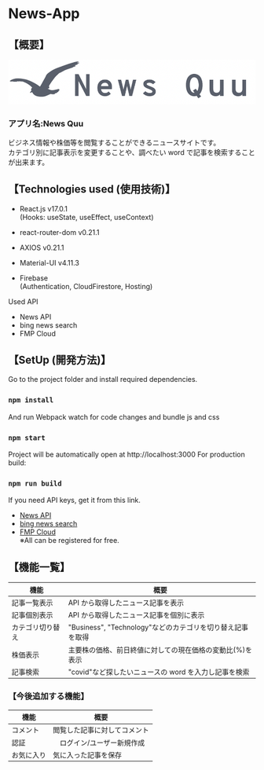 # News-App

## 【概要】

![Alt text](src/assets/logo-news.png)

### アプリ名:News Quu

ビジネス情報や株価等を閲覧することができるニュースサイトです。\
 カテゴリ別に記事表示を変更することや、調べたい word で記事を検索することが出来ます。

## 【Technologies used (使用技術)】

- React.js v17.0.1\
   (Hooks: useState, useEffect, useContext)
- react-router-dom v0.21.1
- AXIOS v0.21.1
- Material-UI v4.11.3

- Firebase\
  (Authentication, CloudFirestore, Hosting)

Used API

- News API
- bing news search
- FMP Cloud

## 【SetUp (開発方法)】

Go to the project folder and install required dependencies.

### `npm install`

And run Webpack watch for code changes and bundle js and css

### `npm start`

Project will be automatically open at http://localhost:3000
For production build:

### `npm run build`

If you need API keys, get it from this link.

- [News API](https://newsapi.org/)
- [bing news search](https://api.rakuten.net/microsoft-azure-org-microsoft-cognitive-services/api/bing-news-search1/details)
- [FMP Cloud](https://fmpcloud.io/)\
  ※All can be registered for free.

## 【機能一覧】

| 機能             | 概要                                                       |
| ---------------- | ---------------------------------------------------------- |
| 記事一覧表示     | API から取得したニュース記事を表示                         |
| 記事個別表示     | API から取得したニュース記事を個別に表示                   |
| カテゴリ切り替え | "Business", "Technology"などのカテゴリを切り替え記事を取得 |
| 株価表示         | 主要株の価格、前日終値に対しての現在価格の変動比(%)を表示  |
| 記事検索         | "covid"など探したいニュースの word を入力し記事を検索      |

### 【今後追加する機能】

| 機能       | 概要                         |
| ---------- | ---------------------------- |
| コメント   | 閲覧した記事に対してコメント |
| 認証       | 　ログイン/ユーザー新規作成  |
| お気に入り | 気に入った記事を保存         |
